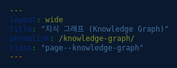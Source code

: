 ```yaml
---
layout: wide
title: "지식 그래프 (Knowledge Graph)"
permalink: /knowledge-graph/
class: "page--knowledge-graph"
---
```


<style>
  html, body.page--knowledge-graph {
    background-color: #0A192F !important; /* 페이지와 body 배경색을 강제 지정 */
  }

  .page__footer {
    background-color: transparent !important; /* 꼬리말 배경을 투명하게 만듭니다. */
  }

  /* 프레임 확장 */
  .page--knowledge-graph .page__inner-wrap {
    max-width: none !important;
  }

  /* 제목 가운데 정렬 */
  .page--knowledge-graph .page__title {
    text-align: center;
  }

  /* 콘텐츠 시작 위치 조정 */
  .page--knowledge-graph #main {
    margin-left: 320px; 
  }
</style>

<script type="text/javascript" src="https://unpkg.com/vis-network/standalone/umd/vis-network.min.js"></script>

<div id="mynetwork" style="width: 100%; height: 90vh; background-color: #0A192F;"></div>

<script type="text/javascript">
  document.addEventListener('DOMContentLoaded', function() {
    var container = document.getElementById('mynetwork');

    fetch('/knowledge-graph.json')
      .then(response => response.json())
      .then(graphData => {
        
        graphData.edges = graphData.edges.filter(edge => edge.from && edge.to);

        const a_nodes = graphData.nodes.map(node => {
          const degree = graphData.edges.filter(edge => edge.from === node.id || edge.to === node.id).length;
          node.value = Math.max(degree, 1); 
          return node;
        });

        var data = {
          nodes: a_nodes,
          edges: graphData.edges
        };

        var options = {
          nodes: {
            shape: 'dot',
            borderWidth: 0,
            scaling: { 
              min: 10, 
              max: 40, 
              label: { 
                min: 14, 
                max: 30, 
                drawThreshold: 8, 
                maxVisible: 25 
              }
            },
            font: { 
              color: '#d3d3d3', 
              size: 16, 
              face: 'sans-serif', 
              strokeWidth: 0 
            }
          },
          edges: {
            width: 0.5,
            smooth: {
              type: 'dynamic'
            },
            arrows: {
              to: {
                enabled: true,
                scaleFactor: 0.5
              }
            },
            color: {
              inherit: 'both',
              opacity: 0.8
            }
          },
          physics: {
            solver: 'forceAtlas2Based',
            forceAtlas2Based: {
              gravitationalConstant: -120,
              centralGravity: 0.02,
              springLength: 100,
              springConstant: 0.05,
              avoidOverlap: 0.8
            },
            minVelocity: 0.75,
            stabilization: {
              iterations: 300
            }
          },
          interaction: {
            hover: true,
            tooltipDelay: 200,
            hideEdgesOnDrag: true
          }
        };

        var network = new vis.Network(container, data, options);
        
        network.on("stabilizationIterationsDone", function () {
          network.setOptions( { physics: false } );
        });

        network.on("click", function (params) {
            if (params.nodes.length > 0) {
                var nodeId = params.nodes[0];
                var node = data.nodes.find(n => n.id === nodeId);
                if (node && node.url) {
                    window.open(node.url, '_blank');
                }
            }
        });
      });
  });
</script>
